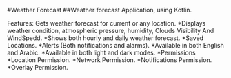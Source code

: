 #Weather Forecast
##Weather forecast Application, using Kotlin.

Features:
Gets weather forecast for current or any location.
*Displays weather condition, atmospheric pressure, humidity, Clouds Visibility And WindSpedd.
*Shows both hourly and daily weather forecast.
*Saved Locations.
*Alerts (Both notifications and alarms).
*Available in both English and Arabic.
*Available in both light and dark modes.
*Permissions
*Location Permission.
*Network Permission.
*Notifications Permission.
*Overlay Permission.
